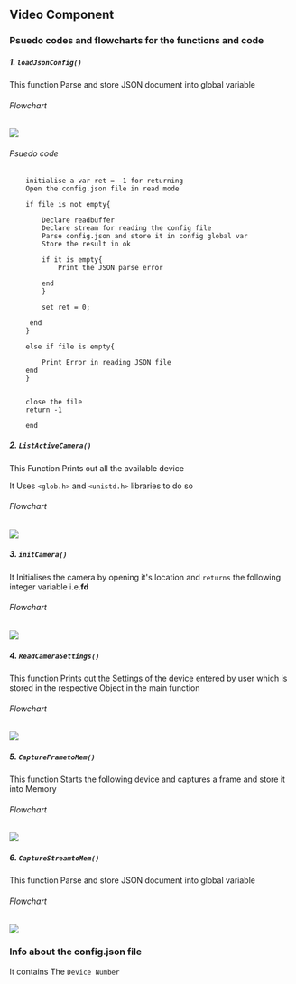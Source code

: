 ## Video Component


### Psuedo codes and flowcharts for the functions and code

##### 1. `loadJsonConfig()`

This function Parse and store JSON document into global variable

###### Flowchart
![](https://github.com/DbDibyendu/Video-component/blob/master/Images/mermaid-diagram-20200912132203.png)

###### Psuedo code

        initialise a var ret = -1 for returning
        Open the config.json file in read mode
        
        if file is not empty{
            
            Declare readbuffer
            Declare stream for reading the config file
            Parse config.json and store it in config global var
            Store the result in ok
            
            if it is empty{
                Print the JSON parse error
                
            end
            }
            
            set ret = 0;
            
         end
        }
        
        else if file is empty{
            
            Print Error in reading JSON file
        end
        }
        
        
        close the file
        return -1 
        
        end
        

##### 2. `ListActiveCamera()`

This Function Prints out all the available device

It Uses `<glob.h>` and `<unistd.h>` libraries to do so

###### Flowchart

![](https://github.com/DbDibyendu/Video-component/blob/master/Images/mermaid-diagram-20200912132212.png)


##### 3. `initCamera()`

It Initialises the camera by opening it's location and `returns` the following integer variable i.e.**fd**


###### Flowchart

![](https://github.com/DbDibyendu/Video-component/blob/master/Images/mermaid-diagram-20200912132221.png)

##### 4. `ReadCameraSettings()`

This function Prints out the Settings of the device entered by user which is stored in the respective Object in the main function

###### Flowchart

![](https://github.com/DbDibyendu/Video-component/blob/master/Images/mermaid-diagram-20200912132235.png)

##### 5. `CaptureFrametoMem()`

This function Starts the following device and captures a frame and store it into Memory

###### Flowchart

![](https://github.com/DbDibyendu/Video-component/blob/master/Images/mermaid-diagram-20200912132251.png)



##### 6. `CaptureStreamtoMem()`

This function Parse and store JSON document into global variable

###### Flowchart

![](https://github.com/DbDibyendu/Video-component/blob/master/Images/mermaid-diagram-20200912132304.png)

### Info about the config.json file

It contains The `Device Number`

